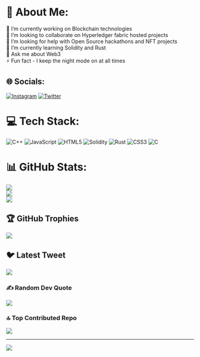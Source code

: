 # 💫 About Me:
🔭 I’m currently working on Blockchain technologies<br>👯 I’m looking to collaborate on Hyperledger fabric hosted projects<br>🤝 I’m looking for help with Open Source hackathons and NFT projects<br>🌱 I’m currently learning Solidity and Rust<br>💬 Ask me about Web3<br>⚡ Fun fact - I keep the night mode on at all times


## 🌐 Socials:
[![Instagram](https://img.shields.io/badge/Instagram-%23E4405F.svg?logo=Instagram&logoColor=white)](https://instagram.com/Saatvik_yadav_) [![Twitter](https://img.shields.io/badge/Twitter-%231DA1F2.svg?logo=Twitter&logoColor=white)](https://twitter.com/YadavSaatvik) 

# 💻 Tech Stack:
![C++](https://img.shields.io/badge/c++-%2300599C.svg?style=for-the-badge&logo=c%2B%2B&logoColor=white) ![JavaScript](https://img.shields.io/badge/javascript-%23323330.svg?style=for-the-badge&logo=javascript&logoColor=%23F7DF1E) ![HTML5](https://img.shields.io/badge/html5-%23E34F26.svg?style=for-the-badge&logo=html5&logoColor=white) ![Solidity](https://img.shields.io/badge/Solidity-%23363636.svg?style=for-the-badge&logo=solidity&logoColor=white) ![Rust](https://img.shields.io/badge/rust-%23000000.svg?style=for-the-badge&logo=rust&logoColor=white) ![CSS3](https://img.shields.io/badge/css3-%231572B6.svg?style=for-the-badge&logo=css3&logoColor=white) ![C](https://img.shields.io/badge/c-%2300599C.svg?style=for-the-badge&logo=c&logoColor=white)
# 📊 GitHub Stats:
![](https://github-readme-stats.vercel.app/api?username=SaatvikYadav12&theme=dark&hide_border=false&include_all_commits=true&count_private=true)<br/>
![](https://github-readme-streak-stats.herokuapp.com/?user=SaatvikYadav12&theme=dark&hide_border=false)<br/>
![](https://github-readme-stats.vercel.app/api/top-langs/?username=SaatvikYadav12&theme=dark&hide_border=false&include_all_commits=true&count_private=true&layout=compact)

## 🏆 GitHub Trophies
![](https://github-profile-trophy.vercel.app/?username=SaatvikYadav12&theme=radical&no-frame=false&no-bg=true&margin-w=4)

## 🐦 Latest Tweet
[![](https://gtce.itsvg.in/api?username=YadavSaatvik)](https://github.com/VishwaGauravIn/github-twitter-card-embed)

### ✍️ Random Dev Quote
![](https://quotes-github-readme.vercel.app/api?type=horizontal&theme=radical)

### 🔝 Top Contributed Repo
![](https://github-contributor-stats.vercel.app/api?username=SaatvikYadav12&limit=5&theme=dark&combine_all_yearly_contributions=true)

---
[![](https://visitcount.itsvg.in/api?id=SaatvikYadav12&icon=0&color=0)](https://visitcount.itsvg.in)

<!-- Proudly created with GPRM ( https://gprm.itsvg.in ) -->

